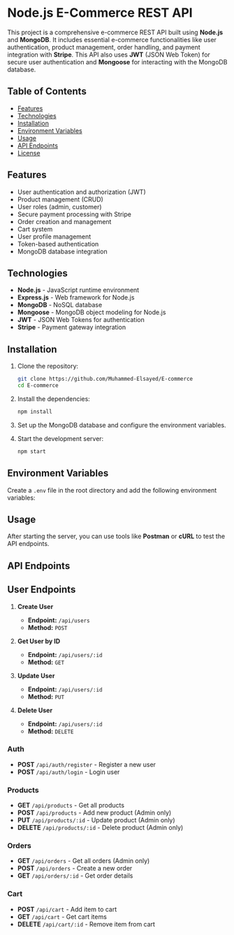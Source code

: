 
# Node.js E-Commerce REST API

This project is a comprehensive e-commerce REST API built using **Node.js** and **MongoDB**. It includes essential e-commerce functionalities like user authentication, product management, order handling, and payment integration with **Stripe**. This API also uses **JWT** (JSON Web Token) for secure user authentication and **Mongoose** for interacting with the MongoDB database.

## Table of Contents

- [Features](#features)
- [Technologies](#technologies)
- [Installation](#installation)
- [Environment Variables](#environment-variables)
- [Usage](#usage)
- [API Endpoints](#api-endpoints)
- [License](#license)

## Features

- User authentication and authorization (JWT)
- Product management (CRUD)
- User roles (admin, customer)
- Secure payment processing with Stripe
- Order creation and management
- Cart system
- User profile management
- Token-based authentication
- MongoDB database integration

## Technologies

- **Node.js** - JavaScript runtime environment
- **Express.js** - Web framework for Node.js
- **MongoDB** - NoSQL database
- **Mongoose** - MongoDB object modeling for Node.js
- **JWT** - JSON Web Tokens for authentication
- **Stripe** - Payment gateway integration

## Installation

1. Clone the repository:

   ```bash
   git clone https://github.com/Muhammed-Elsayed/E-commerce
   cd E-commerce
   ```

2. Install the dependencies:

   ```bash
   npm install
   ```

3. Set up the MongoDB database and configure the environment variables.

4. Start the development server:

   ```bash
   npm start
   ```

## Environment Variables

Create a `.env` file in the root directory and add the following environment variables:



## Usage

After starting the server, you can use tools like **Postman** or **cURL** to test the API endpoints.

## API Endpoints

## User Endpoints

1. **Create User**
   - **Endpoint:** `/api/users`
   - **Method:** `POST`

2. **Get User by ID**
   - **Endpoint:** `/api/users/:id`
   - **Method:** `GET`


3. **Update User**
   - **Endpoint:** `/api/users/:id`
   - **Method:** `PUT`

4. **Delete User**
   - **Endpoint:** `/api/users/:id`
   - **Method:** `DELETE`

### Auth

- **POST** `/api/auth/register` - Register a new user
- **POST** `/api/auth/login` - Login user

### Products

- **GET** `/api/products` - Get all products
- **POST** `/api/products` - Add new product (Admin only)
- **PUT** `/api/products/:id` - Update product (Admin only)
- **DELETE** `/api/products/:id` - Delete product (Admin only)

### Orders

- **GET** `/api/orders` - Get all orders (Admin only)
- **POST** `/api/orders` - Create a new order
- **GET** `/api/orders/:id` - Get order details

### Cart

- **POST** `/api/cart` - Add item to cart
- **GET** `/api/cart` - Get cart items
- **DELETE** `/api/cart/:id` - Remove item from cart


